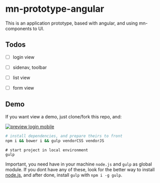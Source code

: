 # mn-prototype-angular

This is an application prototype, based with angular, and using mn-components to UI.

## Todos

- [ ] login view
- [ ] sidenav, toolbar
- [ ] list view
- [ ] form view


## Demo

If you want view a demo, just clone/fork this repo, and:

[![preview login mobile](https://raw.githubusercontent.com/minimalist-components/mn-prototype-angular/master/previews/login/login.mobile.gif)](http://codepen.io/darlanmendonca/full/akgXQq)

```sh
# install dependencies, and prepare theirs to front
npm i && bower i && gulp vendorCSS vendorJS
```

```
# start project in local environment
gulp
```

Important, you need have in your machine `node.js` and `gulp` as global module.
If you dont have any of these, look for the better way to install [node.js](https://nodejs.org/en/), and after done, install `gulp` with `npm i -g gulp`.
